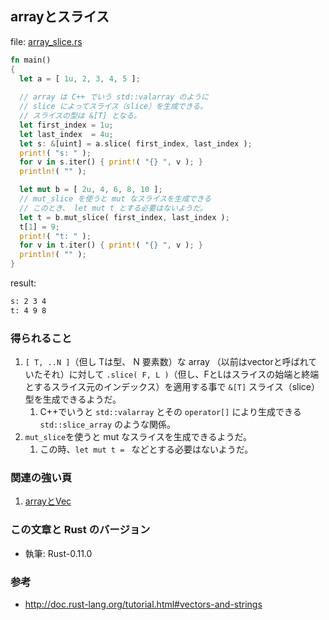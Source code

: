 ## arrayとスライス

file: [array_slice.rs](.src/array_slice.rs)

```rust
fn main()
{
  let a = [ 1u, 2, 3, 4, 5 ];
  
  // array は C++ でいう std::valarray のように
  // slice によってスライス（slice）を生成できる。
  // スライスの型は &[T] となる。
  let first_index = 1u;
  let last_index  = 4u;
  let s: &[uint] = a.slice( first_index, last_index );
  print!( "s: " );
  for v in s.iter() { print!( "{} ", v ); }
  println!( "" );

  let mut b = [ 2u, 4, 6, 8, 10 ];
  // mut_slice を使うと mut なスライスを生成できる
  // このとき、 let mut t とする必要はないようだ。
  let t = b.mut_slice( first_index, last_index );
  t[1] = 9;
  print!( "t: " );
  for v in t.iter() { print!( "{} ", v ); }
  println!( "" );
}
```

result:
```zsh
s: 2 3 4 
t: 4 9 8 
```

### 得られること

1. `[ T, ..N ]`（但し Tは型、 N 要素数）な array （以前はvectorと呼ばれていたそれ）に対して `.slice( F, L )`（但し、FとLはスライスの始端と終端とするスライス元のインデックス）を適用する事で `&[T]` スライス（slice）型を生成できるようだ。
    1. C++でいうと `std::valarray` とその `operator[]` により生成できる `std::slice_array` のような関係。
1. `mut_slice`を使うと mut なスライスを生成できるようだ。
    1. この時、`let mut t = ` などとする必要はないようだ。

### 関連の強い頁

1. [arrayとVec](arrayとVec.md)

### この文章と Rust のバージョン

- 執筆: Rust-0.11.0

### 参考

- http://doc.rust-lang.org/tutorial.html#vectors-and-strings
